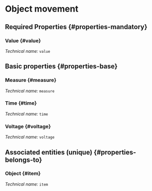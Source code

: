 # Object movement
<!--- THIS FILE IS GENERATED PLEASE DO NOT EDIT IT DIRECTLY --->



<OH code="itemFact"/>




## Required Properties {#properties-mandatory}
    
### Value {#value}



*Technical name:* ```value```
<PH code="itemFact:value"/>

    


## Basic properties {#properties-base}
    
### Measure {#measure}



*Technical name:* ```measure```
<PH code="itemFact:measure"/>

### Time {#time}



*Technical name:* ```time```
<PH code="itemFact:time"/>

### Voltage {#voltage}



*Technical name:* ```voltage```
<PH code="itemFact:voltage"/>

    

## Associated entities (unique) {#properties-belongs-to}

### Object {#item}



*Technical name:* ```item```
<PH code="itemFact:item"/>





